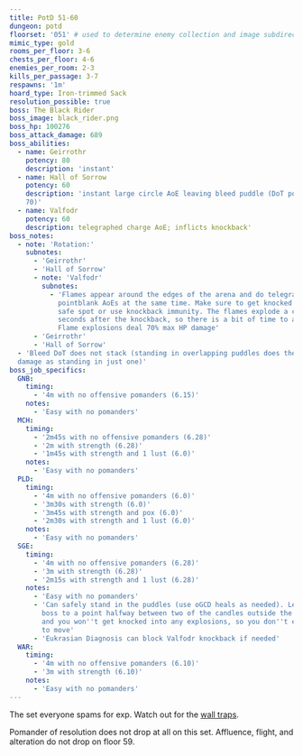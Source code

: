 ```yaml
---
title: PotD 51-60
dungeon: potd
floorset: '051' # used to determine enemy collection and image subdirectory
mimic_type: gold
rooms_per_floor: 3-6
chests_per_floor: 4-6
enemies_per_room: 2-3
kills_per_passage: 3-7
respawns: '1m'
hoard_type: Iron-trimmed Sack
resolution_possible: true
boss: The Black Rider
boss_image: black_rider.png
boss_hp: 100276
boss_attack_damage: 689
boss_abilities:
  - name: Geirrothr
    potency: 80
    description: 'instant'
  - name: Hall of Sorrow
    potency: 60
    description: 'instant large circle AoE leaving bleed puddle (DoT potency
    70)'
  - name: Valfodr
    potency: 60
    description: telegraphed charge AoE; inflicts knockback'
boss_notes:
  - note: 'Rotation:'
    subnotes:
      - 'Geirrothr'
      - 'Hall of Sorrow'
      - note: 'Valfodr'
        subnotes:
          - 'Flames appear around the edges of the arena and do telegraphed
            pointblank AoEs at the same time. Make sure to get knocked into a
            safe spot or use knockback immunity. The flames explode a couple
            seconds after the knockback, so there is a bit of time to adjust.
            Flame explosions deal 70% max HP damage'
      - 'Geirrothr'
      - 'Hall of Sorrow'
  - 'Bleed DoT does not stack (standing in overlapping puddles does the same
  damage as standing in just one)'
boss_job_specifics:
  GNB:
    timing:
      - '4m with no offensive pomanders (6.15)'
    notes:
      - 'Easy with no pomanders'
  MCH:
    timing:
      - '2m45s with no offensive pomanders (6.28)'
      - '2m with strength (6.28)'
      - '1m45s with strength and 1 lust (6.0)'
    notes:
      - 'Easy with no pomanders'
  PLD:
    timing:
      - '4m with no offensive pomanders (6.0)'
      - '3m30s with strength (6.0)'
      - '3m45s with strength and pox (6.0)'
      - '2m30s with strength and 1 lust (6.0)'
    notes:
      - 'Easy with no pomanders'
  SGE:
    timing:
      - '4m with no offensive pomanders (6.28)'
      - '3m with strength (6.28)'
      - '2m15s with strength and 1 lust (6.28)'
    notes:
      - 'Easy with no pomanders'
      - 'Can safely stand in the puddles (use oGCD heals as needed). Lead the
        boss to a point halfway between two of the candles outside the arena
        and you won''t get knocked into any explosions, so you don''t even have
        to move'
      - 'Eukrasian Diagnosis can block Valfodr knockback if needed'
  WAR:
    timing:
      - '4m with no offensive pomanders (6.10)'
      - '3m with strength (6.10)'
    notes:
      - 'Easy with no pomanders'
---
```


The set everyone spams for exp. Watch out for the
[wall traps](/wall_traps.html#potd-51-79).

Pomander of resolution does not drop at all on this set. Affluence, flight, and
alteration do not drop on floor 59.
